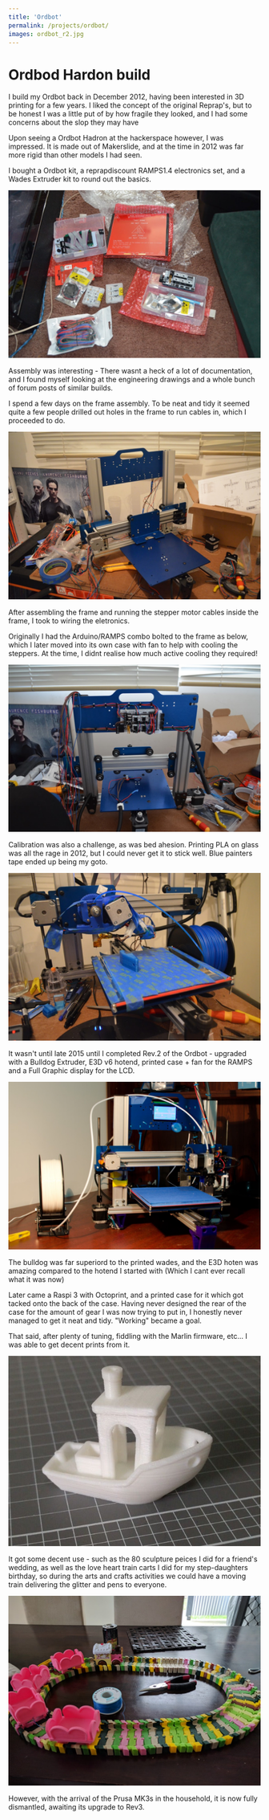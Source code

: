 ```yaml
---
title: 'Ordbot'
permalink: /projects/ordbot/
images: ordbot_r2.jpg
---
```


# Ordbod Hardon build

I build my Ordbot back in December 2012, having been interested in 3D printing for a few years.
I liked the concept of the original Reprap's, but to be honest I was a little put of by how fragile they looked, and I had some concerns about the slop they may have

Upon seeing a Ordbot Hadron at the hackerspace however, I was impressed. It is made out of Makerslide, and at the time in 2012 was far more rigid than other models I had seen.

I bought a Ordbot kit, a reprapdiscount RAMPS1.4 electronics set, and a Wades Extruder kit to round out the basics.

![Ramps 1.4 kit](ordbot_parts.jpg)

Assembly was interesting - There wasnt a heck of a lot of documentation, and I found myself looking at the engineering drawings and a whole bunch of forum posts of similar builds.

I spend a few days on the frame assembly. To be neat and tidy it seemed quite a few people drilled out holes in the frame to run cables in, which I proceeded to do.

![Ordbot with assembled frame](ordbot_frame_built.jpg)

After assembling the frame and running the stepper motor cables inside the frame, I took to wiring the eletronics.

Originally I had the Arduino/RAMPS combo bolted to the frame as below, which I later moved into its own case with fan to help with cooling the steppers. At the time, I didnt realise how much active cooling they required!

![Ordbot with RAMPS wiring completed](Ordbot_wiring.jpg)

Calibration was also a challenge, as was bed ahesion. Printing PLA on glass was all the rage in 2012, but I could never get it to stick well. Blue painters tape ended up being my goto.

![Early prints from my Ordbot Hadron](ordbot_early_prints.jpg)

It wasn't until late 2015 until I completed Rev.2 of the Ordbot - upgraded with a Bulldog Extruder, E3D v6 hotend, printed case + fan for the RAMPS and a Full Graphic display for the LCD.

![Rev.2 of my Ordbot Hadron printer, with printed case for RAMPS and full graphic display](ordbot_r2.jpg)

The bulldog was far superiord to the printed wades, and the E3D hoten was amazing compared to the hotend I started with (Which I cant ever recall what it was now)

Later came a Raspi 3 with Octoprint, and a printed case for it which got tacked onto the back of the case. Having never designed the rear of the case for the amount of gear I was now trying to put in, I honestly never managed to get it neat and tidy. "Working" became a goal.

That said, after plenty of tuning, fiddling with the Marlin firmware, etc... I was able to get decent prints from it.

![Ordbot 3d print](ordbot_benchy.jpg)

It got some decent use - such as the 80 sculpture peices I did for a friend's wedding, as well as the love heart train carts I did for my step-daughters birthday, so during the arts and crafts activities we could have a moving train delivering the glitter and pens to everyone.

![Ordbot 3d print](ordbot_love_carriages.jpg)

However, with the arrival of the Prusa MK3s in the household, it is now fully dismantled, awaiting its upgrade to Rev3.
